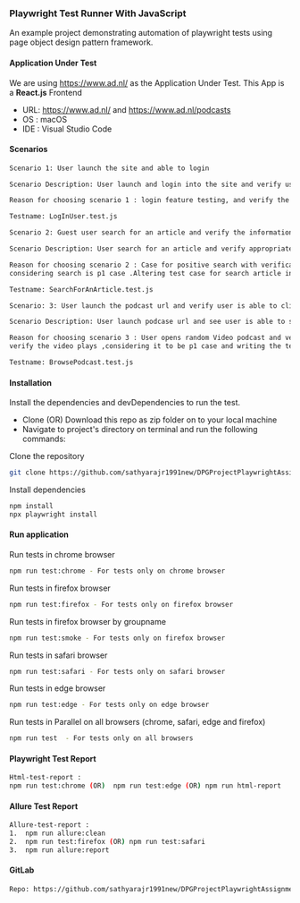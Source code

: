 ### Playwright Test Runner With JavaScript

An example project demonstrating automation of playwright tests using page object design pattern framework.

#### Application Under Test

We are using https://www.ad.nl/ as the Application Under Test. This App is a **React.js** Frontend

- URL: https://www.ad.nl/ and https://www.ad.nl/podcasts
- OS : macOS 
- IDE : Visual Studio Code
 
#### Scenarios

```bash
Scenario 1: User launch the site and able to login

Scenario Description: User launch and login into the site and verify user is able to login to the application.

Reason for choosing scenario 1 : login feature testing, and verify the user is logged in right - its priority p0 case

Testname: LogInUser.test.js
```
 
```bash
Scenario 2: Guest user search for an article and verify the information

Scenario Description: User search for an article and verify appropriate message is displayed for searched article, and verify the serached item list is present

Reason for choosing scenario 2 : Case for positive search with verification of searched list 
considering search is p1 case .Altering test case for search article in testData will make the test case reusable to search any article 

Testname: SearchForAnArticle.test.js
```

```bash
Scenario: 3: User launch the podcast url and verify user is able to click and see random podcast videos

Scenario Description: User launch podcase url and see user is able to see podcast videos 

Reason for choosing scenario 3 : User opens random Video podcast and verify the page is landed into randomly chosen podcast 
verify the video plays ,considering it to be p1 case and writing the tets case generically to work for any random podcast .improves the test case usability 

Testname: BrowsePodcast.test.js
```

#### Installation

Install the dependencies and devDependencies to run the test.

- Clone (OR) Download this repo as zip folder on to your local machine
- Navigate to project's directory on terminal and run the following commands:

Clone the repository

```bash
git clone https://github.com/sathyarajr1991new/DPGProjectPlaywrightAssignment.git
```

Install dependencies

```bash
npm install
npx playwright install
```

#### Run application

Run tests in chrome browser

```bash
npm run test:chrome - For tests only on chrome browser
```

Run tests in firefox browser

```bash
npm run test:firefox - For tests only on firefox browser
```

Run tests in firefox browser by groupname

```bash
npm run test:smoke - For tests only on firefox browser
```

Run tests in safari browser

```bash
npm run test:safari - For tests only on safari browser
```

Run tests in edge browser

```bash
npm run test:edge - For tests only on edge browser
```

Run tests in Parallel on all browsers (chrome, safari, edge and firefox)

```bash
npm run test  - For tests only on all browsers
```

#### Playwright Test Report 

```bash
Html-test-report :
npm run test:chrome (OR)  npm run test:edge (OR) npm run html-report
```

#### Allure Test Report

```bash
Allure-test-report :
1.	npm run allure:clean
2.	npm run test:firefox (OR) npm run test:safari
3.	npm run allure:report
```

#### GitLab

```bash
Repo: https://github.com/sathyarajr1991new/DPGProjectPlaywrightAssignment.git
```
